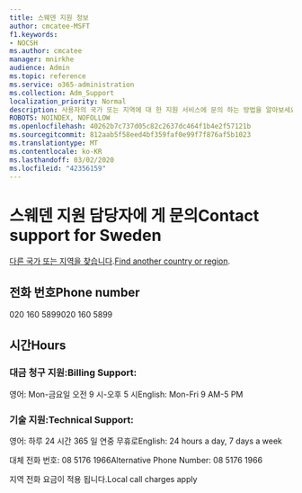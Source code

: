 ```yaml
---
title: 스웨덴 지원 정보
author: cmcatee-MSFT
f1.keywords:
- NOCSH
ms.author: cmcatee
manager: mnirkhe
audience: Admin
ms.topic: reference
ms.service: o365-administration
ms.collection: Adm_Support
localization_priority: Normal
description: 사용자의 국가 또는 지역에 대 한 지원 서비스에 문의 하는 방법을 알아보세요.
ROBOTS: NOINDEX, NOFOLLOW
ms.openlocfilehash: 40262b7c737d05c82c2637dc464f1b4e2f57121b
ms.sourcegitcommit: 812aab5f58eed4bf359faf0e99f7f876af5b1023
ms.translationtype: MT
ms.contentlocale: ko-KR
ms.lasthandoff: 03/02/2020
ms.locfileid: "42356159"
---
```

# <a name="contact-support-for-sweden"></a><span data-ttu-id="444d2-103">스웨덴 지원 담당자에 게 문의</span><span class="sxs-lookup"><span data-stu-id="444d2-103">Contact support for Sweden</span></span>

<span data-ttu-id="444d2-104">[다른 국가 또는 지역을 찾습니다](../contact-support-for-business-products.md).</span><span class="sxs-lookup"><span data-stu-id="444d2-104">[Find another country or region](../contact-support-for-business-products.md).</span></span>

## <a name="phone-number"></a><span data-ttu-id="444d2-105">전화 번호</span><span class="sxs-lookup"><span data-stu-id="444d2-105">Phone number</span></span>
<span data-ttu-id="444d2-106">020 160 5899</span><span class="sxs-lookup"><span data-stu-id="444d2-106">020 160 5899</span></span>

## <a name="hours"></a><span data-ttu-id="444d2-107">시간</span><span class="sxs-lookup"><span data-stu-id="444d2-107">Hours</span></span>
### <a name="billing-support"></a><span data-ttu-id="444d2-108">대금 청구 지원:</span><span class="sxs-lookup"><span data-stu-id="444d2-108">Billing Support:</span></span>

<span data-ttu-id="444d2-109">영어: Mon-금요일 오전 9 시-오후 5 시</span><span class="sxs-lookup"><span data-stu-id="444d2-109">English: Mon-Fri 9 AM-5 PM</span></span>

### <a name="technical-support"></a><span data-ttu-id="444d2-110">기술 지원:</span><span class="sxs-lookup"><span data-stu-id="444d2-110">Technical Support:</span></span>

<span data-ttu-id="444d2-111">영어: 하루 24 시간 365 일 연중 무휴로</span><span class="sxs-lookup"><span data-stu-id="444d2-111">English: 24 hours a day, 7 days a week</span></span>

<span data-ttu-id="444d2-112">대체 전화 번호: 08 5176 1966</span><span class="sxs-lookup"><span data-stu-id="444d2-112">Alternative Phone Number: 08 5176 1966</span></span>

<span data-ttu-id="444d2-113">지역 전화 요금이 적용 됩니다.</span><span class="sxs-lookup"><span data-stu-id="444d2-113">Local call charges apply</span></span>
